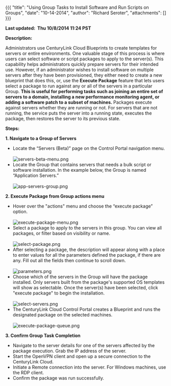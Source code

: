 {{{
  "title": "Using Group Tasks to Install Software and Run Scripts on Groups",
  "date": "10-14-2014",
  "author": "Richard Seroter",
  "attachments": []
}}}

<p><strong><strong>Last updated: &nbsp;Thu 10/8/2014 11:24 PST</strong></strong>
</p>
<p><strong>Description:</strong>
</p>
<p>Administrators use CenturyLink Cloud Blueprints to create templates for servers or entire environments. One valuable stage of this process is where users can select software or script packages to apply to the server(s). This capability helps administrators
  quickly prepare servers for their intended use. However, if an administrator wishes to install software on multiple servers after they have been provisioned, they either need to create a new blueprint that does this, or, use the&nbsp;<strong>Execute Package</strong>&nbsp;feature
  that lets users select a package to run against any or all of the servers in a particular Group.&nbsp;<strong>This is useful for performing tasks such as joining an entire set of servers to a domain, installing a new performance monitoring agent, or adding a software patch to a subset of machines.&nbsp;</strong>Packages
  execute against&nbsp;servers whether they are running or not. For servers that are not running, the service puts the server into a running state, executes the package, then restores the server to its previous state.</p>
<p><strong>Steps:</strong>
</p>
<p><strong>1. Navigate to a Group of Servers</strong>
</p>
<ul>
  <li>Locate the “Servers (Beta)” page on the Control Portal navigation menu.&nbsp;
    <br />
    <br /><img src="https://t3n.zendesk.com/attachments/token/v0U5q4KliOpYqfIZrV3cNOl6x/?name=servers-beta-menu.png" alt="servers-beta-menu.png" />
  </li>
  <li>Locate the Group that contains servers that needs a bulk script or software installation. In the example below, the Group is named “Application Servers.”&nbsp;
    <br />
    <br /><img src="https://t3n.zendesk.com/attachments/token/jqJrgUtppupA68Z3wyjiKm9HX/?name=app-servers-group.png" alt="app-servers-group.png" />
  </li>
</ul>
<p><strong>2. Execute Package from Group actions menu</strong>
</p>
<ul>
  <li>Hover over the "actions" menu and choose the “execute package” option.&nbsp;
    <br />
    <br /><img src="https://t3n.zendesk.com/attachments/token/HN1Wwjw9zsjc494RKhTJr3zfS/?name=execute-package-menu.png" alt="execute-package-menu.png" />
  </li>
  <li>Select a package to apply to the servers in this group. You can view all packages, or filter based on visibility or name.&nbsp;
    <br />
    <br /><img src="https://t3n.zendesk.com/attachments/token/Q8GK3LLhITVJPOVrqJsC8bPXS/?name=select-package.png" alt="select-package.png" />
  </li>
  <li>After selecting a package, the description will appear along with a place to enter values for all the parameters defined the package, if there are any. Fill out all the fields then continue to scroll down.
    <br />
    <br /><img src="https://t3n.zendesk.com/attachments/token/wqtdfIrjHOCoMu4Dm8TVpO5Hw/?name=parameters.png" alt="parameters.png" />
  </li>
  <li>Choose which of the servers in the Group will have the package installed. Only servers built from the package's supported OS templates will show as selectable. Once the server(s) have been selected, click "execute package" to begin the installation.
    <br
    />
    <br /><img src="https://t3n.zendesk.com/attachments/token/hYZhmMpiLuE2kZTbuoidYV6GI/?name=select-servers.png" alt="select-servers.png" />
  </li>
  <li>The CenturyLink Cloud Control Portal creates a Blueprint and runs the designated package on the selected machines.&nbsp;
    <br />
    <br /><img src="https://t3n.zendesk.com/attachments/token/UDIBiWIJNjnUUjTGLpVqIZvvA/?name=execute-package-queue.png" alt="execute-package-queue.png" />
  </li>
</ul>
<p><strong>3. Confirm Group Task Completion</strong>
</p>
<ul>
  <li>Navigate to the server details for one of the servers affected by the package execution. Grab the IP address of the server.</li>
  <li>Start the OpenVPN client and open up a secure connection to the CenturyLink Cloud.</li>
  <li>Initiate a Remote connection into the server. For Windows machines, use the RDP client.</li>
  <li>Confirm the package was run successfully.</li>
</ul>